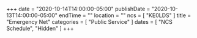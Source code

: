 +++
date = "2020-10-14T14:00:00-05:00"
publishDate = "2020-10-13T14:00:00-05:00"
endTime = ""
location = ""
ncs = [ "KE0LDS" ]
title = "Emergency Net"
categories = [ "Public Service" ]
dates = [ "NCS Schedule", "Hidden" ]
+++
